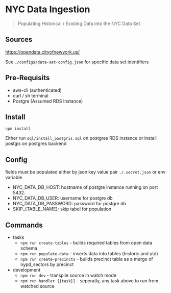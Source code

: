 # NYC Data Ingestion

> Populating Historical / Existing Data into the NYC Data Set

## Sources
 https://opendata.cityofnewyork.us/
 
 See `./configs/data-set-config.json` for specific data set identifiers
## Pre-Requisits
* aws-cli (authenticated)
* curl / sh terminal
* Postgre (Assumed RDS Instance)
## Install

`npm install`

Either run `sql/install_postgris.sql` on postgres RDS instance or install postgis on postgres backend

## Config

fields must be populated either by json key value pair `./.secret.json` or env variable
* NYC_DATA_DB_HOST: hostname of postgre instance running on port 5432.
* NYC_DATA_DB_USER: username for postgre db
* NYC_DATA_DB_PASSWORD: password for postgre db
* SKIP_{TABLE_NAME}: skip tabel for population

## Commands
* tasks
  * `npm run create-tables` - builds required tables from open data schema
  * `npm run populate-data` - inserts data into tables (historic and ytd)
  * `npm run create-precincts` - builds precinct table as a merge of nypd_sectors by precinct
* development
  * `npm run dev` - transpile source in watch mode
  * `npm run handler {{task}}` - seperatly, any task above to run from watched source

